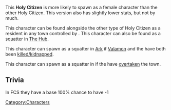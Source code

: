 This **Holy Citizen** is more likely to spawn as a female character than
the other Holy Citizen. This version also has slightly lower stats, but
not by much.

This character can be found alongside the other type of Holy Citizen as
a resident in any town controlled by [](02%20-%20Projects%20&%20Wikis/Kenshi/Kenshi%20Wiki/Kenshi%20Wiki%20Template/The_Holy_Nation.md). This character can also be found as
a squatter in [The Hub](The_Hub.md "wikilink").

This character can spawn as a squatter in [Ark](Ark.md "wikilink") if
[Valamon](Valamon.md "wikilink") and the [](Crab_Queen.md) have both been
[killed/kidnapped](World_States.md "wikilink").

This character can spawn as a squatter in [](Blister_Hill.md) if the [](02%20-%20Projects%20&%20Wikis/Kenshi/Kenshi%20Wiki/Kenshi%20Wiki%20Template/Holy_Nation_Outlaws.md) have
[overtaken](Town_Overrides.md "wikilink") the town.

## Trivia

In FCS they have a base 100% chance to have -1 [](Armoured_Rags.md)

[Category:Characters](Category:Characters "wikilink")